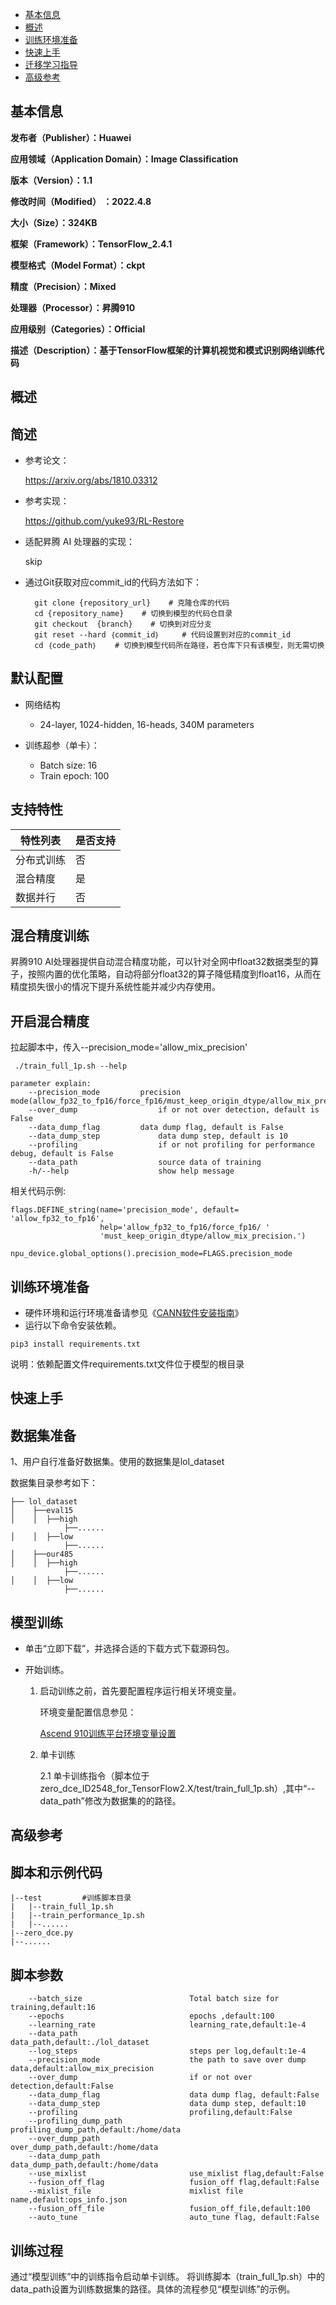 - [基本信息](#基本信息.md)
- [概述](#概述.md)
- [训练环境准备](#训练环境准备.md)
- [快速上手](#快速上手.md)
- [迁移学习指导](#迁移学习指导.md)
- [高级参考](#高级参考.md)
<h2 id="基本信息.md">基本信息</h2>

**发布者（Publisher）：Huawei**

**应用领域（Application Domain）：Image Classification**

**版本（Version）：1.1**

**修改时间（Modified） ：2022.4.8**

**大小（Size）：324KB**

**框架（Framework）：TensorFlow_2.4.1**

**模型格式（Model Format）：ckpt**

**精度（Precision）：Mixed**

**处理器（Processor）：昇腾910**

**应用级别（Categories）：Official**

**描述（Description）：基于TensorFlow框架的计算机视觉和模式识别网络训练代码**

<h2 id="概述.md">概述</h2>

## 简述

- 参考论文：

  https://arxiv.org/abs/1810.03312

- 参考实现：

  https://github.com/yuke93/RL-Restore
  

- 适配昇腾 AI 处理器的实现：
    
    skip

- 通过Git获取对应commit\_id的代码方法如下：
    
        git clone {repository_url}    # 克隆仓库的代码
        cd {repository_name}    # 切换到模型的代码仓目录
        git checkout  {branch}    # 切换到对应分支
        git reset --hard ｛commit_id｝     # 代码设置到对应的commit_id
        cd ｛code_path｝    # 切换到模型代码所在路径，若仓库下只有该模型，则无需切换
    

## 默认配置<a name="section91661242121611"></a>
-   网络结构
    -   24-layer, 1024-hidden, 16-heads, 340M parameters
    
-   训练超参（单卡）：
    -   Batch size: 16
    -   Train epoch: 100


## 支持特性<a name="section1899153513554"></a>

| 特性列表  | 是否支持 |
|-------|------|
| 分布式训练 | 否    |
| 混合精度  | 是    |
| 数据并行  | 否    |


## 混合精度训练<a name="section168064817164"></a>

昇腾910 AI处理器提供自动混合精度功能，可以针对全网中float32数据类型的算子，按照内置的优化策略，自动将部分float32的算子降低精度到float16，从而在精度损失很小的情况下提升系统性能并减少内存使用。

## 开启混合精度<a name="section20779114113713"></a>
拉起脚本中，传入--precision_mode='allow_mix_precision'

```
 ./train_full_1p.sh --help

parameter explain:
    --precision_mode         precision mode(allow_fp32_to_fp16/force_fp16/must_keep_origin_dtype/allow_mix_precision)
    --over_dump                  if or not over detection, default is False
    --data_dump_flag         data dump flag, default is False
    --data_dump_step             data dump step, default is 10
    --profiling                  if or not profiling for performance debug, default is False
    --data_path                  source data of training
    -h/--help                    show help message
```

相关代码示例:

```
flags.DEFINE_string(name='precision_mode', default= 'allow_fp32_to_fp16',
                    help='allow_fp32_to_fp16/force_fp16/ ' 
                    'must_keep_origin_dtype/allow_mix_precision.')

npu_device.global_options().precision_mode=FLAGS.precision_mode
```

<h2 id="训练环境准备.md">训练环境准备</h2>

-  硬件环境和运行环境准备请参见《[CANN软件安装指南](https://support.huawei.com/enterprise/zh/ascend-computing/cann-pid-251168373?category=installation-update)》
-  运行以下命令安装依赖。
```
pip3 install requirements.txt
```
说明：依赖配置文件requirements.txt文件位于模型的根目录

<h2 id="快速上手.md">快速上手</h2>

## 数据集准备<a name="section361114841316"></a>

1、用户自行准备好数据集。使用的数据集是lol_dataset

数据集目录参考如下：

```
├── lol_dataset
│    ├──eval15   
│    │  ├──high
            ├──......
│    │  ├──low
            ├──......
│    ├──our485  
│    │  ├──high
            ├──......
│    │  ├──low
            ├──......
```



## 模型训练<a name="section715881518135"></a>
- 单击“立即下载”，并选择合适的下载方式下载源码包。

- 开始训练。

    1. 启动训练之前，首先要配置程序运行相关环境变量。

       环境变量配置信息参见：

          [Ascend 910训练平台环境变量设置](https://gitee.com/ascend/modelzoo/wikis/Ascend%20910%E8%AE%AD%E7%BB%83%E5%B9%B3%E5%8F%B0%E7%8E%AF%E5%A2%83%E5%8F%98%E9%87%8F%E8%AE%BE%E7%BD%AE?sort_id=3148819)


    2. 单卡训练
       
        2.1 单卡训练指令（脚本位于zero_dce_ID2548_for_TensorFlow2.X/test/train_full_1p.sh）,其中“--data_path”修改为数据集的的路径。


<h2 id="高级参考.md">高级参考</h2>

## 脚本和示例代码

```
|--test			#训练脚本目录
|	|--train_full_1p.sh
|	|--train_performance_1p.sh
|   |--......
|--zero_dce.py
|--......
```

## 脚本参数<a name="section6669162441511"></a>

``` 
	--batch_size					    Total batch size for training,default:16
	--epochs					        epochs ,default:100
	--learning_rate         			learning_rate,default:1e-4
    --data_path		         			data_path,default:./lol_dataset
	--log_steps         			    steps per log,default:1e-4
	--precision_mode         			the path to save over dump data,default:allow_mix_precision
	--over_dump         			    if or not over detection,default:False
    --data_dump_flag	     			data dump flag, default:False
    --data_dump_step		 			data dump step, default:10
	--profiling         			    profiling,default:False
	--profiling_dump_path         		profiling_dump_path,default:/home/data
	--over_dump_path         			over_dump_path,default:/home/data
	--data_dump_path         			data_dump_path,default:/home/data
    --use_mixlist		         		use_mixlist flag,default:False
    --fusion_off_flag		         	fusion_off flag,default:False
    --mixlist_file		         		mixlist file name,default:ops_info.json
    --fusion_off_file		         	fusion_off_file,default:100
    --auto_tune		         			auto_tune flag, default:False
```

## 训练过程<a name="section1589455252218"></a>

通过“模型训练”中的训练指令启动单卡训练。
将训练脚本（train_full_1p.sh）中的data_path设置为训练数据集的路径。具体的流程参见“模型训练”的示例。



